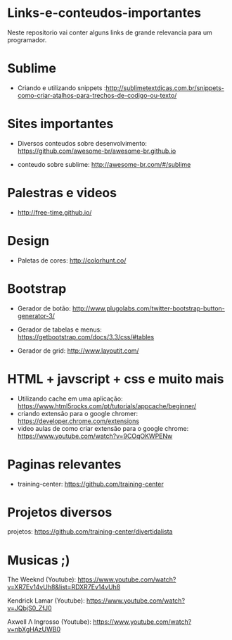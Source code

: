 # Links-e-conteudos-importantes
Neste repositorio vai conter alguns links de grande relevancia para um programador. 

# Sublime

* Criando e utilizando snippets :http://sublimetextdicas.com.br/snippets-como-criar-atalhos-para-trechos-de-codigo-ou-texto/


# Sites importantes

* Diversos conteudos sobre desenvolvimento: https://github.com/awesome-br/awesome-br.github.io

* conteudo sobre sublime: http://awesome-br.com/#/sublime 

# Palestras e videos

* http://free-time.github.io/


# Design

* Paletas de cores: http://colorhunt.co/


# Bootstrap

* Gerador de botão: http://www.plugolabs.com/twitter-bootstrap-button-generator-3/ 

* Gerador de tabelas e menus: https://getbootstrap.com/docs/3.3/css/#tables

* Gerador de grid: http://www.layoutit.com/

# HTML + javscript +  css e muito mais

* Utilizando cache em uma aplicação: https://www.html5rocks.com/pt/tutorials/appcache/beginner/
* criando extensão para o google chromer: https://developer.chrome.com/extensions
* video aulas de como criar extensão para o google chrome: https://www.youtube.com/watch?v=9COqOKWPENw

# Paginas relevantes 
* training-center: https://github.com/training-center

# Projetos diversos

projetos: https://github.com/training-center/divertidalista

# Musicas ;)

The Weeknd (Youtube): https://www.youtube.com/watch?v=XR7Ev14vUh8&list=RDXR7Ev14vUh8

Kendrick Lamar (Youtube): https://www.youtube.com/watch?v=JQbjS0_ZfJ0

Axwell Λ Ingrosso (Youtube): https://www.youtube.com/watch?v=nbXgHAzUWB0

